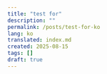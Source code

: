 ```yaml
---
title: "test for"
description: ""
permalink: /posts/test-for-ko
lang: ko
translated: index.md
created: 2025-08-15
tags: []
draft: true
---
```

